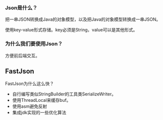 


### Json是什么？

把一串JSON转换成Java的对象模型，以及把Java的对象模型转换成一串JSON。

使用key-value形式存储。key必须是String，value可以是其他形式。

### 为什么我们要使用Json？

方便前后端交互。

## FastJson

FastJson为什么这么快？
- 自行编写类似StringBuilder的工具类SerializeWriter。
- 使用ThreadLocal来缓存buf。
- 使用asm避免反射
- 集成jdk实现的一些优化算法




